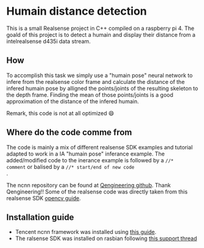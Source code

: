 # Humain distance detection

This is a small Realsense project in C++ compiled on a raspberry pi 4. 
The goald of this project is to detect a humain and display their distance from a intelrealsense d435i data stream.

## How

To accomplish this task we simply use a "humain pose" neural network to infere from the realsense color frame and calculate the distance of the infered humain pose by alligned the points/joints of the resulting skeleton to the depth frame.
Finding the mean of those points/joints is a good approximation of the distance of the infered humain.

Remark, this code is not at all optimized :smile:

## Where do the code comme from

The code is mainly a mix of different realsense SDK examples and tutorial adapted to work in a IA "humain pose" inferance example.
The added/modified code to the inerance example is followed by a <code>//* comment</code> or balised by a <code>//* start/end of new code </code>.

The ncnn repository can be found at [Qengineering github](https://github.com/Qengineering/ncnn_Pose_RPi_64-bits). Thank Qengineering!!
Some of the realsense code was directly taken from this realsense SDK [opencv guide](https://github.com/IntelRealSense/librealsense/blob/master/doc/stepbystep/getting_started_with_openCV.md).

## Installation guide

- Tencent ncnn framework was installed using [this guide](https://qengineering.eu/install-ncnn-on-raspberry-pi-4.html).
- The ralsense SDK was installed on rasbian following [this support thread](https://support.intelrealsense.com/hc/en-us/community/posts/360048495493--Intel-Realsense-D435-with-RaspberryPi-Best-practice-installation-guide)
